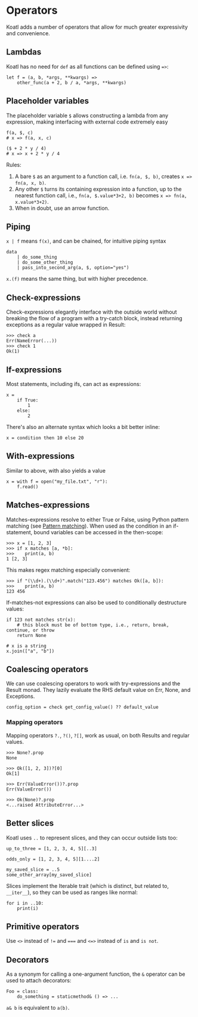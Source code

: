 # Operators

Koatl adds a number of operators that allow for much greater expressivity and convenience.

## Lambdas

Koatl has no need for `def` as all functions can be defined using `=>`:

```koatl
let f = (a, b, *args, **kwargs) =>
    other_func(a + 2, b / a, *args, **kwargs)
```

## Placeholder variables

The placeholder variable `$` allows constructing a lambda from any expression, making interfacing with external code extremely easy

```koatl
f(a, $, c)
# x => f(a, x, c)

($ + 2 * y / 4)
# x => x + 2 * y / 4
```

Rules:

1. A bare `$` as an argument to a function call, i.e. `fn(a, $, b)`, creates `x => fn(a, x, b)`.
2. Any other `$` turns its containing expression into a function, up to the nearest function call, i.e., `fn(a, $.value*3+2, b)` becomes `x => fn(a, x.value*3+2)`.
3. When in doubt, use an arrow function.

## Piping

`x | f` means `f(x)`, and can be chained, for intuitive piping syntax

```koatl
data
    | do_some_thing
    | do_some_other_thing
    | pass_into_second_arg(a, $, option="yes")
```

`x.(f)` means the same thing, but with higher precedence.

## Check-expressions

Check-expressions elegantly interface with the outside world without breaking the flow of a program with a try-catch block, instead returning exceptions as a regular value wrapped in Result:

```koatl
>>> check a
Err(NameError(...))
>>> check 1
Ok(1)
```

## If-expressions

Most statements, including ifs, can act as expressions:

```koatl
x =
    if True:
        1
    else:
        2
```

There's also an alternate syntax which looks a bit better inline:

```koatl
x = condition then 10 else 20
```

## With-expressions

Similar to above, with also yields a value

```koatl
x = with f = open("my_file.txt", "r"):
    f.read()
```

## Matches-expressions

Matches-expressions resolve to either True or False, using Python pattern matching (see [Pattern matching](match)).
When used as the condition in an if-statement, bound variables can be accessed in the then-scope:

```koatl
>>> x = [1, 2, 3]
>>> if x matches [a, *b]:
>>>    print(a, b)
1 [2, 3]
```

This makes regex matching especially convenient:

```koatl
>>> if "(\\d+).(\\d+)".match("123.456") matches Ok([a, b]):
>>>    print(a, b)
123 456
```

If-matches-not expressions can also be used to conditionally destructure values:

```koatl
if 123 not matches str(x):
    # this block must be of bottom type, i.e., return, break, continue, or throw
    return None

# x is a string
x.join(["a", "b"])
```

## Coalescing operators

We can use coalescing operators to work with try-expressions and the Result monad.
They lazily evaluate the RHS default value on Err, None, and Exceptions.

```koatl
config_option = check get_config_value() ?? default_value
```

### Mapping operators

Mapping operators `?.`, `?()`, `?[]`, work as usual, on both Results and regular values.

```koatl
>>> None?.prop
None

>>> Ok([1, 2, 3])?[0]
Ok[1]

>>> Err(ValueError())?.prop
Err(ValueError())

>>> Ok(None)?.prop
<...raised AttributeError...>
```

## Better slices

Koatl uses `..` to represent slices, and they can occur outside lists too:

```koatl
up_to_three = [1, 2, 3, 4, 5][..3]

odds_only = [1, 2, 3, 4, 5][1....2]

my_saved_slice = ..5
some_other_array[my_saved_slice]
```

Slices implement the Iterable trait (which is distinct, but related to, `__iter__`), so they can be used as ranges like normal:

```koatl
for i in ..10:
    print(i)
```

## Primitive operators

Use `<>` instead of `!=` and `===` and `<=>` instead of `is` and `is not`.

## Decorators

As a synonym for calling a one-argument function, the `&` operator can be used to attach decorators:

```koatl
Foo = class:
    do_something = staticmethod& () => ...
```

`a& b` is equivalent to `a(b)`.
